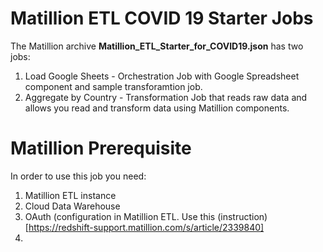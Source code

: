 
# Matillion ETL COVID 19 Starter Jobs

The Matillion archive **Matillion_ETL_Starter_for_COVID19.json** has two jobs:
1. Load Google Sheets - Orchestration Job with Google Spreadsheet component and sample transforamtion job.
2. Aggregate by Country - Transformation Job that reads raw data and allows you read and transform data using Matillion components.

# Matillion Prerequisite

In order to use this job you need:
1. Matillion ETL instance
2. Cloud Data Warehouse
3. OAuth (configuration in Matillion ETL. Use this (instruction)[https://redshift-support.matillion.com/s/article/2339840]
4. 
